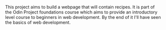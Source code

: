This project aims to build a webpage that will contain recipes.
It is part of the Odin Project foundations course which aims to provide an introductory level course to beginners in web development.
By the end of it I'll have seen the basics of web development.
